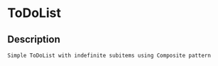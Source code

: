 # ToDoList

## Description 

    Simple ToDoList with indefinite subitems using Composite pattern
    

